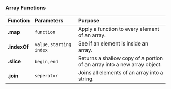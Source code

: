 ### Array Functions
| Function       | Parameters                    | Purpose                                                                     |
| :------------- |:------------------------------| :---------------------------------------------------------------------------|
| **.map**       | `function`                    | Apply a function to every element of an array.                              |
| **.indexOf**   | `value`, `starting index`     | See if an element is inside an array.                                       |
| **.slice**     | `begin`, `end`                | Returns a shallow copy of a portion of an array into a new array object.    |
| **.join**      | `seperator`                   | Joins all elements of an array into a string.                               |
